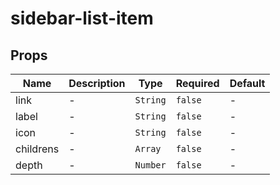 # sidebar-list-item

## Props

<!-- @vuese:sidebar-list-item:props:start -->
|Name|Description|Type|Required|Default|
|---|---|---|---|---|
|link|-|`String`|`false`|-|
|label|-|`String`|`false`|-|
|icon|-|`String`|`false`|-|
|childrens|-|`Array`|`false`|-|
|depth|-|`Number`|`false`|-|

<!-- @vuese:sidebar-list-item:props:end -->



